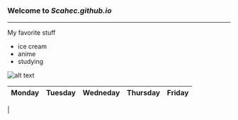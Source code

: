 ### Welcome to *Scahec.github.io*
---
My favorite stuff
- ice cream
- anime
- studying

![alt text](https://user-images.githubusercontent.com/118236804/202338117-a16f53dc-b679-4bdb-b346-c8e352f12d61.png)








| Monday | Tuesday | Wedneday | Thursday | Friday |
|--------|---------|----------|----------|--------|
|
